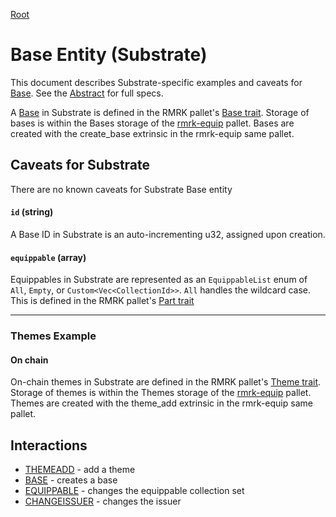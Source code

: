 [Root](../)

# Base Entity (Substrate)

This document describes Substrate-specific examples and caveats for [Base](../../abstract/entities/base.md).  See the [Abstract](../../abstract/entities/base.md) for full specs.

A [Base](../../abstract/entities/base.md) in Substrate is defined in the RMRK pallet's [Base trait](https://github.com/rmrk-team/rmrk-substrate/blob/main/traits/src/base.rs).  Storage of bases is within the Bases storage of the [rmrk-equip](https://github.com/rmrk-team/rmrk-substrate/blob/main/pallets/rmrk-equip/src/lib.rs) pallet.  Bases are created with the create_base extrinsic in the rmrk-equip same pallet.

## Caveats for Substrate

There are no known caveats for Substrate Base entity

#### `id` (string)

A Base ID in Substrate is an auto-incrementing u32, assigned upon creation.

#### `equippable` (array)

Equippables in Substrate are represented as an `EquippableList` enum of `All`, `Empty`, or `Custom<Vec<CollectionId>>`.  `All` handles the wildcard case.  This is defined in the RMRK pallet's [Part trait](https://github.com/rmrk-team/rmrk-substrate/blob/main/traits/src/part.rs)

---

### Themes Example

#### On chain

On-chain themes in Substrate are defined in the RMRK pallet's [Theme trait](https://github.com/rmrk-team/rmrk-substrate/blob/main/traits/src/theme.rs).    Storage of themes is within the Themes storage of the [rmrk-equip](https://github.com/rmrk-team/rmrk-substrate/blob/main/pallets/rmrk-equip/src/lib.rs) pallet.  Themes are created with the theme_add extrinsic in the rmrk-equip same pallet.

## Interactions

- [THEMEADD](../interactions/themeadd.md) - add a theme
- [BASE](../interactions/base.md) - creates a base
- [EQUIPPABLE](../interactions/equippable.md) - changes the equippable collection set
- [CHANGEISSUER](../interactions/changeissuer.md) - changes the issuer

